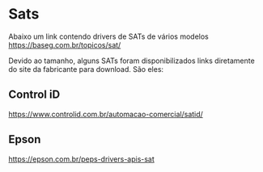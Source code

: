 # Sats
Abaixo um link contendo drivers de SATs de vários modelos
https://baseg.com.br/topicos/sat/

Devido ao tamanho, alguns SATs foram disponibilizados links diretamente do site da fabricante para download. São eles:

## Control iD
https://www.controlid.com.br/automacao-comercial/satid/

## Epson
https://epson.com.br/peps-drivers-apis-sat
